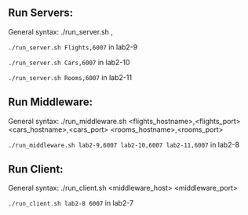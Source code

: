 ## Run Servers:

General syntax: ./run_server.sh <Servername>,<port>
  
```./run_server.sh Flights,6007``` in lab2-9
  
```./run_server.sh Cars,6007``` in lab2-10
  
```./run_server.sh Rooms,6007``` in lab2-11
  
## Run Middleware:

General syntax: ./run_middleware.sh <flights_hostname>,<flights_port> <cars_hostname>,<cars_port> <rooms_hostname>,<rooms_port> 
  
```./run_middleware.sh lab2-9,6007 lab2-10,6007 lab2-11,6007``` in lab2-8
  
## Run Client:

General syntax: ./run_client.sh <middleware_host> <middleware_port>
  
```./run_client.sh lab2-8 6007``` in lab2-7
